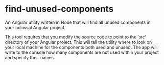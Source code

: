 # find-unused-components

An Angular utility written in Node that will find all unused components in your colossal Angular project. 

This tool requires that you modify the source code to point to the 'src' directory of your Angular project. 
This will tell the utility where to look on your local machine for the components both used and unused.
The app will write to the console how many components are not used within your project and specify their names. 
